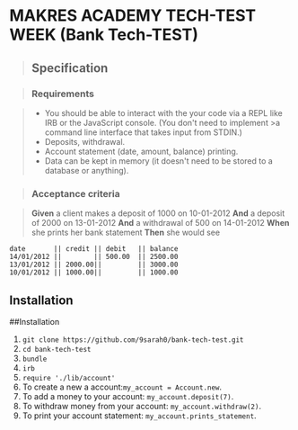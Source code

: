 # MAKRES ACADEMY TECH-TEST WEEK (Bank Tech-TEST)

>## Specification

>### Requirements

>* You should be able to interact with the your code via a REPL like IRB or the JavaScript console.  (You don't need to implement >a command line interface that takes input from STDIN.)
>* Deposits, withdrawal.
>* Account statement (date, amount, balance) printing.
>* Data can be kept in memory (it doesn't need to be stored to a database or anything).

>### Acceptance criteria

>**Given** a client makes a deposit of 1000 on 10-01-2012
>**And** a deposit of 2000 on 13-01-2012
>**And** a withdrawal of 500 on 14-01-2012
>**When** she prints her bank statement
**Then** she would see
>
```
date       || credit || debit   || balance
14/01/2012 ||        || 500.00  || 2500.00
13/01/2012 || 2000.00||         || 3000.00
10/01/2012 || 1000.00||         || 1000.00
```

## Installation

##Installation

1. `git clone https://github.com/9sarah0/bank-tech-test.git`
2. `cd bank-tech-test`
3. `bundle`
4. `irb`
5. `require './lib/account'`
6. To create a new a account:`my_account = Account.new`.
7. To add a money to your account: `my_account.deposit(7)`.
8. To withdraw money from your account: `my_account.withdraw(2)`.
9. To print your account statement: `my_account.prints_statement`.
